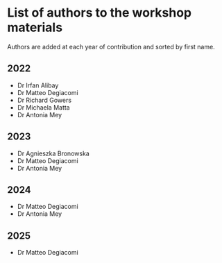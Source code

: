 # List of authors to the workshop materials

Authors are added at each year of contribution and sorted by first name.

## 2022

- Dr Irfan Alibay
- Dr Matteo Degiacomi
- Dr Richard Gowers
- Dr Michaela Matta
- Dr Antonia Mey

## 2023
- Dr Agnieszka Bronowska
- Dr Matteo Degiacomi
- Dr Antonia Mey

## 2024
- Dr Matteo Degiacomi
- Dr Antonia Mey

## 2025
- Dr Matteo Degiacomi
